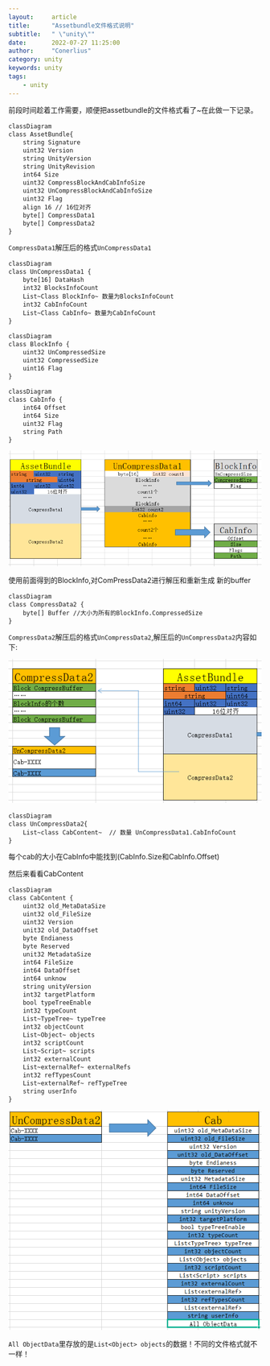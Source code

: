 ```yaml
---
layout:     article
title:      "Assetbundle文件格式说明"
subtitle:   " \"unity\""
date:       2022-07-27 11:25:00
author:     "Conerlius"
category: unity
keywords: unity
tags:
    - unity
---
```



前段时间趁着工作需要，顺便把assetbundle的文件格式看了~在此做一下记录。

```mermaid
classDiagram
class AssetBundle{
    string Signature
    uint32 Version
    string UnityVersion
    string UnityRevision
    int64 Size
    uint32 CompressBlockAndCabInfoSize
    uint32 UnCompressBlockAndCabInfoSize
    uint32 Flag 
    align 16 // 16位对齐
    byte[] CompressData1
    byte[] CompressData2
}
```

`CompressData1`解压后的格式`UnCompressData1`

```mermaid
classDiagram
class UnCompressData1 {
    byte[16] DataHash
    int32 BlocksInfoCount
    List~Class BlockInfo~ 数量为BlocksInfoCount
    int32 CabInfoCount
    List~Class CabInfo~ 数量为CabInfoCount
}
```

```mermaid
classDiagram
class BlockInfo {
    uint32 UnCompressedSize
    uint32 CompressedSize
    uint16 Flag
}
```

```mermaid
classDiagram
class CabInfo {
    int64 Offset
    int64 Size
    uint32 Flag
    string Path
}
```

![](/images/computer/game/unity/assetbundle/1.png)

使用前面得到的BlockInfo,对ComPressData2进行解压和重新生成
新的buffer


```mermaid
classDiagram
class CompressData2 {
    byte[] Buffer //大小为所有的BlockInfo.CompressedSize
}
```
`CompressData2`解压后的格式`UnCompressData2`,解压后的`UnCompressData2`内容如下:

![](/images/computer/game/unity/assetbundle/2.png)


```mermaid
classDiagram
class UnCompressData2{
    List~class CabContent~  // 数量 UnCompressData1.CabInfoCount
}
```

每个cab的大小在CabInfo中能找到(CabInfo.Size和CabInfo.Offset)

然后来看看CabContent

```mermaid
classDiagram
class CabContent {
    uint32 old_MetaDataSize
    uint32 old_FileSize
    uint32 Version
    unit32 old_DataOffset
    byte Endianess
    byte Reserved
    unit32 MetadataSize
    int64 FileSize
    int64 DataOffset
    int64 unknow
    string unityVersion
    int32 targetPlatform
    bool typeTreeEnable
    int32 typeCount
    List~TypeTree~ typeTree
    int32 objectCount
    List~Object~ objects
    int32 scriptCount
    List~Script~ scripts
    int32 externalCount
    List~externalRef~ externalRefs
    int32 refTypesCount
    List~externalRef~ refTypeTree
    string userInfo
}
```
![](/images/computer/game/unity/assetbundle/3.png)

`All ObjectData`里存放的是`List<Object> objects`的数据！不同的文件格式就不一样！

